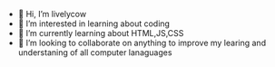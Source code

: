 - 👋 Hi, I’m livelycow
- 👀 I’m interested in learning about coding 
- 🌱 I’m currently learning about HTML,JS,CSS
- 💞️ I’m looking to collaborate on anything to improve my learing and understaning of all computer lanaguages 


<!---
livelycow/livelycow is a ✨ special ✨ repository because its `README.md` (this file) appears on your GitHub profile.
You can click the Preview link to take a look at your changes.
--->
